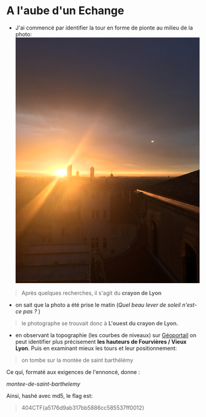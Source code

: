 # A l'aube d'un Echange

- J'ai commencé par identifier la tour en forme de pionte au milieu de la photo:
![](/OSINT/A%20l'Aube%20d'un%20Echange/Lieu.jpg)

>Après quelques recherches, il s'agit du **crayon de Lyon**

- on sait que la photo a été prise le matin (*Quel beau lever de soleil n'est-ce pas ?* )

> le photographe se trouvait donc à **L'ouest du crayon de Lyon.**

- en observant la topographie (les courbes de niveaux) sur [Géoportail](https://geoportail.gouv.fr) on peut identifier plus précisement **les hauteurs de Fourvières / Vieux Lyon**. Puis en examinant mieux les tours et leur positionnement: 
>on tombe sur la montée de saint barthélémy

Ce qui, formaté aux exigences de l'ennoncé, donne :  

*montee-de-saint-barthelemy*

Ainsi, hashé avec md5, le flag est:

>404CTF{a5176d9ab317bb5886cc585537ff0012}